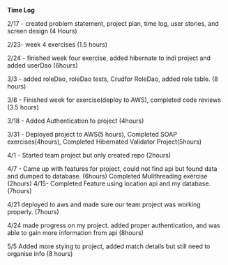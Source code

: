 **Time Log**

2/17 - created problem statement, project plan, time log, user stories, and screen design (4 Hours)

2/23- week 4 exercises (1.5 hours)

2/24 - finished week four exercise, added hibernate  to indi project and added userDao (6hours)

3/3 - added roleDao, roleDao tests, Crudfor RoleDao, added role table. (8 hours)

3/8 - Finished week for exercise(deploy to AWS), completed code reviews (3.5 hours)

3/18 - Added Authentication to project (4hours)

3/31 - Deployed project to AWS(5 hours), Completed SOAP exercises(4hours), Completed Hibernated Validator Project(5hours) 

4/1 - Started team project but only created repo (2hours)

4/7 - Came up with features for project, could not find api but found data and dumped to 
        database. (6hours)
      Completed Mulithreading exercise (2hours)
4/15- Completed Feature using location api and my database. (7hours)

4/21 deployed to aws and made sure our team project was working properly. (7hours)

4/24 made progress on my project. added proper authentication, and was able to gain more
    information from api (8hours)
    
5/5 Added more stying to project, added match details but still need to organise info (8 hours) 
      